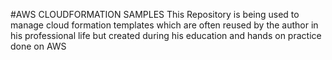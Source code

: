 #AWS CLOUDFORMATION SAMPLES
This Repository is being used to manage cloud formation templates which are often reused by the author in his professional life but created during his education and hands on practice done on AWS
